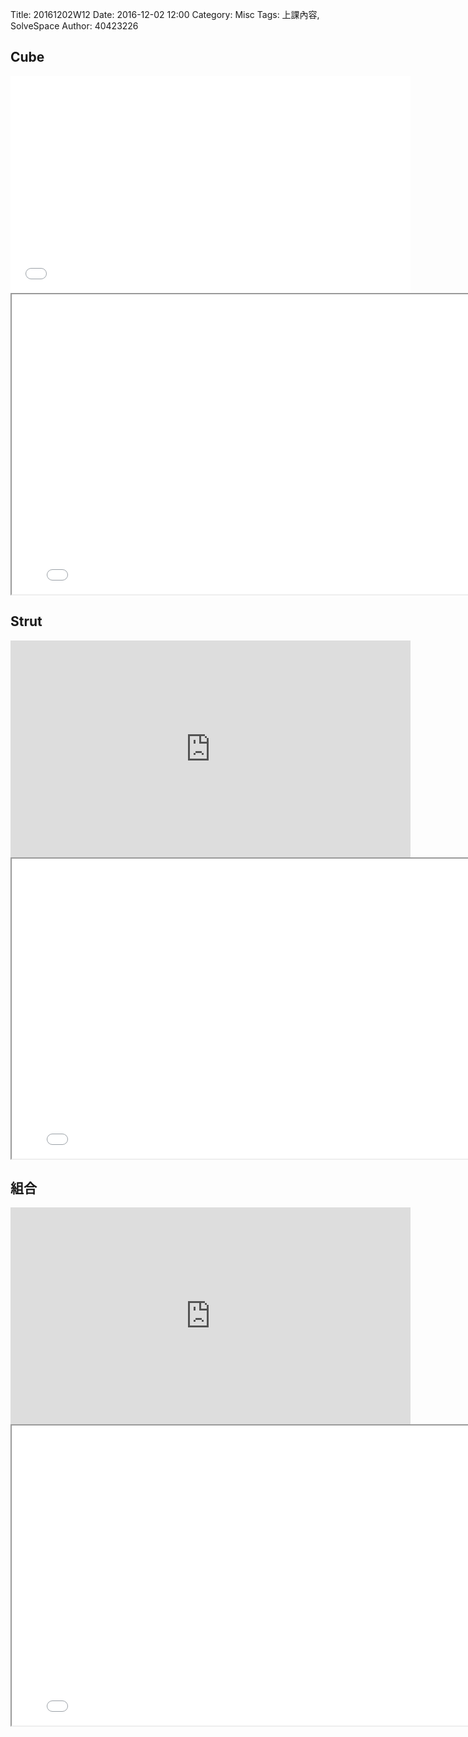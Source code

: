 Title: 20161202W12
Date: 2016-12-02 12:00
Category: Misc
Tags: 上課內容, SolveSpace
Author: 40423226

<h2>Cube</h2>
<iframe src="網址" width="640" height="347" frameborder="0" webkitallowfullscreen mozallowfullscreen allowfullscreen></iframe>

<iframe src="../data/solvespace/cube.html" width="800" height="480"></iframe>

<h2>Strut</h2>
<iframe src="https://player.vimeo.com/video/194943838" width="640" height="347" frameborder="0" webkitallowfullscreen mozallowfullscreen allowfullscreen></iframe>

<iframe src="../data/solvespace/strut.html" width="800" height="480"></iframe>

<h2>組合</h2>
<iframe src="https://player.vimeo.com/video/194943848" width="640" height="347" frameborder="0" webkitallowfullscreen mozallowfullscreen allowfullscreen></iframe>

<iframe src="../data/solvespace/combination.html" width="800" height="480"></iframe>
